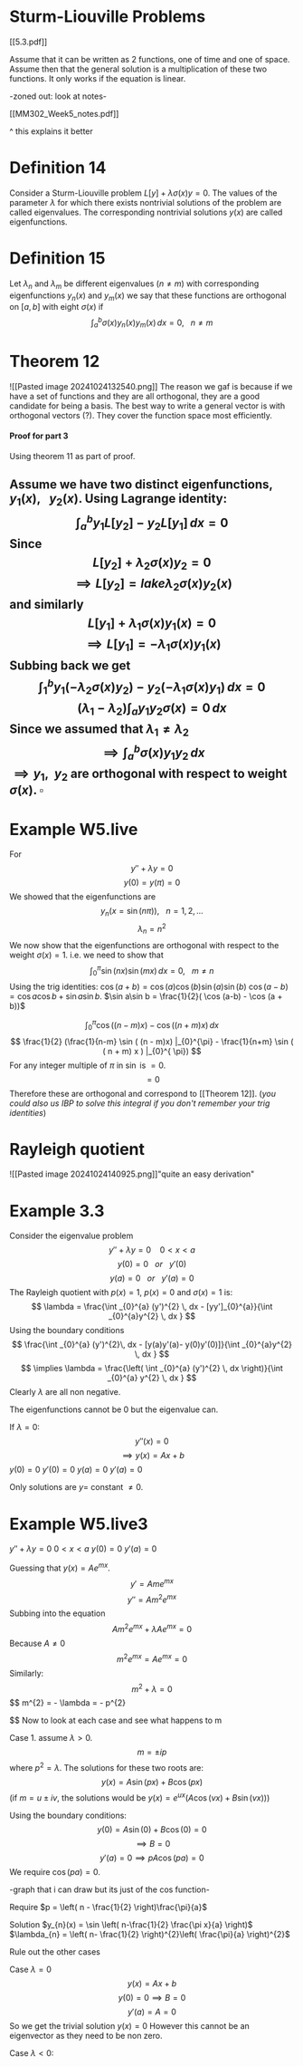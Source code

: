 # Sturm-Liouville Problems

[[5.3.pdf]]

Assume that it can be written as 2 functions, one of time and one of space. Assume then that the general solution is a multiplication of these two functions. It only works if the equation is linear.

-zoned out: look at notes-

[[MM302_Week5_notes.pdf]]

^ this explains it better

# Definition 14

Consider a Sturm-Liouville problem $L[y] + \lambda \sigma (x)y=0$. The values of the parameter $\lambda$ for which there exists nontrivial solutions of the problem are called eigenvalues. The corresponding nontrivial solutions $y(x)$ are called eigenfunctions.

# Definition 15

Let $\lambda_{n}$ and $\lambda_{m}$ be different eigenvalues ($n\neq m$) with corresponding eigenfunctions $y_{n}(x)$ and $y_{m}(x)$ we say that these functions are orthogonal on $[a,b]$ with eight $\sigma (x)$ if $$
\int _{a}^{b}\sigma (x)y_{n}(x)y_{m}(x) \, dx =0, \ \ \ n \neq m 
$$
# Theorem 12


![[Pasted image 20241024132540.png]]
The reason we gaf is because if we have a set of functions and they are all orthogonal, they are a good candidate for being a basis. The best way to write a general vector is with orthogonal vectors (?). They cover the function space most efficiently.

#### Proof for part 3

Using theorem 11 as part of proof.

Assume we have two distinct eigenfunctions, $y_{1}(x), \ \ \ y_{2}(x)$. Using Lagrange identity: $$
\int _{a}^{b}y_{1}L[y_{2}] - y_{2}L[y_{1}] \, dx =0
$$
Since $$
L[y_{2}] +\lambda_{2}\sigma (x)y_{2} = 0
$$
$$
\implies L[y_{2}] = lake\lambda_{2}\sigma (x)y_{2}(x)
$$
and similarly $$
L[y_{1}] + \lambda_{1}\sigma (x)y_{1}(x) = 0
$$
$$
\implies L[y_{1}] = - \lambda_{1}\sigma (x)y_{1}(x)
$$
Subbing back we get $$
\int _{1}^{b} y_{1}(-\lambda_{2}\sigma (x)y_{2}) - y_{2} (-\lambda_{1}\sigma (x)y_{1}) \, dx =0
$$
$$
(\lambda_{1} - \lambda_{2})\int _{a}{y_{1}y_{2}} \sigma (x)  = 0\, dx 
$$
Since we assumed that $\lambda_{1} \neq \lambda_{2}$ $$
\implies \int _{a}^{b} \sigma (x)y_{1}y_{2} \, dx
$$
$\implies y_{1}, \ \ y_{2}$ are orthogonal with respect to weight $\sigma (x)$.
$\square$
---

# Example W5.live
For $$
y'' + \lambda y = 0
$$
$$
y(0) = y(\pi) = 0
$$
We showed that the eigenfunctions are $$
y_{n}(x = \sin(n\pi)), \ \ \ n = 1,2,\dots
$$
$$
\lambda_{n} = n^{2}
$$
We now show that the eigenfunctions are orthogonal with respect to the weight $\sigma (x) = 1$. i.e. we need to show that $$
\int _{0}^{\pi} \sin(nx)\sin (mx) \, dx = 0, \  \ \ m\neq n
$$
Using the trig identities: $\cos (a+b) =\cos (a)\cos (b)\sin (a)\sin (b)$
$\cos (a-b) = \cos a\cos b + \sin a\sin b$.
$\sin a\sin b = \frac{1}{2}( \cos (a-b) - \cos (a + b))$

$$
\int _{0}^{\pi} \cos ((n-m)x) - \cos ( (n +m)x) \, dx
$$
$$
\frac{1}{2} (\frac{1}{n-m} \sin ( (n - m)x) |_{0}^{\pi} - \frac{1}{n+m} \sin ( ( n + m) x ) |_{0}^{ \pi})
$$
For any integer multiple of $\pi$ in $\sin$ is $=0$.
$$
= 0
$$
Therefore these are orthogonal and correspond to [[Theorem 12]].  (_you could also us IBP to solve this integral if you don't remember your trig identities_)


# Rayleigh quotient

![[Pasted image 20241024140925.png]]"quite an easy derivation"

# Example 3.3
Consider the eigenvalue problem $$
y'' + \lambda y = 0 \ \ \ \ 0 < x < a
$$ $$
y(0) = 0 \ \ \ or \ \ \ y'(0)
$$$$
y(a) = 0 \ \ \ or \ \ \ y'(a) =0
$$
The Rayleigh quotient with $p(x) = 1$, $p(x) = 0$ and $\sigma (x) = 1$ is:$$
\lambda = \frac{\int _{0}^{a} (y')^{2} \, dx - [yy']_{0}^{a}}{\int _{0}^{a}y^{2} \, dx }
$$
Using the boundary conditions $$
\frac{\int _{0}^{a} (y')^{2}\, dx - [y(a)y'(a)- y(0)y'(0)]}{\int _{0}^{a}y^{2} \, dx }
$$
$$
\implies \lambda = \frac{\left( \int _{0}^{a} (y')^{2} \, dx  \right)}{\int _{0}^{a} y^{2} \, dx }
$$
Clearly $\lambda$ are all non negative.

The eigenfunctions cannot be 0 but the eigenvalue can.

If $\lambda = 0$: $$
y''(x) = 0
$$
$$
\implies y(x) = Ax + b
$$
$y(0) = 0$
$y'(0) = 0$
$y(a)= 0$
$y'(a) = 0$

Only solutions are $y =$ constant $\neq 0$.

# Example W5.live3

$y'' + \lambda y = 0$     $0 <x < a$
$y(0) = 0$
$y'(a) = 0$

Guessing that $y(x) = A e^{mx}$.
$$
y' = Ame^{mx}
$$
$$
y'' = Am^{2}e^{mx}
$$
Subbing into the equation $$
Am^{2}e^{mx}+\lambda Ae^{mx} = 0
$$
Because $A \neq 0$ $$
m^{2}e^{mx} = Ae^{mx} = 0
$$
Similarly:
$$
m^{2} + \lambda = 0
$$
$$
m^{2} = - \lambda = - p^{2}

$$
Now to look at each case and see what happens to m

Case 1. assume $\lambda >0$.
$$
m = \pm ip
$$
where $p^{2} = \lambda$.
The solutions for these two roots are:
$$
y(x) = A\sin (px) + B\cos (px)
$$
(if $m = u \pm iv$, the solutions would be $y(x) = e^{ux}(A\cos (vx) + B\sin (vx))$)

Using the boundary conditions:
$$
y(0) = A\sin (0) + B\cos (0) = 0
$$
$$
\implies B = 0
$$
$$
y'(a) = 0 \implies pA\cos (pa) = 0
$$
We require $\cos (pa) = 0$.

-graph that i can draw but its just of the cos function-

Require $p = \left( n - \frac{1}{2} \right)\frac{\pi}{a}$

Solution $y_{n}(x) = \sin \left( n-\frac{1}{2} \frac{\pi x}{a} \right)$
$\lambda_{n} = \left( n- \frac{1}{2} \right)^{2}\left( \frac{\pi}{a} \right)^{2}$

Rule out the other cases

Case $\lambda = 0$
$$
y(x)= Ax + b
$$
$$
y(0) = 0 \implies B = 0
$$
$$
y'(a) = A = 0
$$
So we get the trivial solution $y(x) = 0$ However this cannot be an eigenvector as they need to be non zero.

Case $\lambda < 0$:

